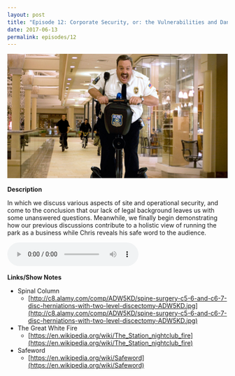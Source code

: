 ```yaml
---
layout: post
title: "Episode 12: Corporate Security, or: the Vulnerabilities and Dangers of DiscothequeWorld"
date: 2017-06-13
permalink: episodes/12
---
```


<img src="/img/episode-12.jpg" alt="Corporate Security" width="700">

**Description**

In which we discuss various aspects of site and operational security, and come to the conclusion that our lack of legal background leaves us with some unanswered questions. Meanwhile, we finally begin demonstrating how our previous discussions contribute to a holistic view of running the park as a business while Chris reveals his safe word to the audience.

<audio controls>
  <source src="/episodes/dasow12.mp3" type="audio/mpeg">
  Your browser does not support the audio tag.
</audio>

**Links/Show Notes**

- Spinal Column
  - [http://c8.alamy.com/comp/ADW5KD/spine-surgery-c5-6-and-c6-7-disc-herniations-with-two-level-discectomy-ADW5KD.jpg](http://c8.alamy.com/comp/ADW5KD/spine-surgery-c5-6-and-c6-7-disc-herniations-with-two-level-discectomy-ADW5KD.jpg)
- The Great White Fire
  - [https://en.wikipedia.org/wiki/The_Station_nightclub_fire](https://en.wikipedia.org/wiki/The_Station_nightclub_fire)
- Safeword
  - [https://en.wikipedia.org/wiki/Safeword](https://en.wikipedia.org/wiki/Safeword)
